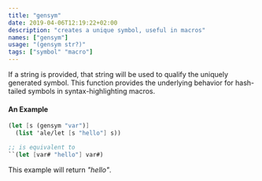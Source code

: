 ```yaml
---
title: "gensym"
date: 2019-04-06T12:19:22+02:00
description: "creates a unique symbol, useful in macros"
names: ["gensym"]
usage: "(gensym str?)"
tags: ["symbol" "macro"]
---
```


If a string is provided, that string will be used to qualify the uniquely generated symbol. This function provides the underlying behavior for hash-tailed symbols in syntax-highlighting macros.

#### An Example

```scheme
(let [s (gensym "var")]
  (list 'ale/let [s "hello"] s))

;; is equivalent to
``(let [var# "hello"] var#)
```

This example will return _"hello"_.
